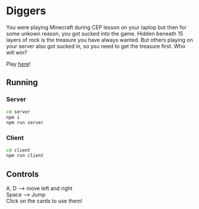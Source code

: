 # Diggers

You were playing Minecraft during CEP lesson on your laptop but then for some unkown reason, you got sucked into the game. Hidden beneath 15 layers of rock is the treasure you have always wanted. But others playing on your server also got sucked in, so you need to get the treasure first. Who will win?

Play [here](https://diggers.onrender.com/)!

## Running

### Server

```zsh
cd server
npm i
npm run server
```

### Client

```zsh
cd client
npm run client

```

## Controls

A, D --> move left and right \
Space --> Jump \
Click on the cards to use them!
